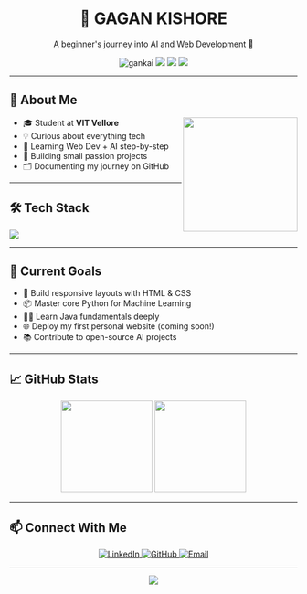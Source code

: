 <h1 align="center">🤖 GAGAN KISHORE</h1>
<p align="center">A beginner's journey into AI and Web Development 🚀</p>

<p align="center">
  <img src="https://komarev.com/ghpvc/?username=gankai&label=Profile+Views&color=0e75b6&style=flat" alt="gankai" />
  <img src="https://img.shields.io/badge/Student-VIT-blueviolet?style=flat-square" />
  <img src="https://img.shields.io/badge/Code-C++|Python|Java-ff69b4?style=flat-square" />
  <img src="https://img.shields.io/badge/Focus-AI%20%26%20Web-orange?style=flat-square" />
</p>

---

## 👋 About Me

<img align="right" src="https://media.giphy.com/media/qgQUggAC3Pfv687qPC/giphy.gif" width="200">

- 🎓  Student at **VIT Vellore**  
- 💡  Curious about everything tech  
- 🧠  Learning Web Dev + AI step-by-step  
- 🌱  Building small passion projects  
- 🗂️  Documenting my journey on GitHub  

---

## 🛠️ Tech Stack

<p align="left">
  <img src="https://skillicons.dev/icons?i=cpp,python,java,html,css,vscode,intellij" />
</p>

---

## 🚧 Current Goals

- 🎯 Build responsive layouts with HTML & CSS  
- 📦 Master core Python for Machine Learning  
- 🧑‍💻 Learn Java fundamentals deeply  
- 🌐 Deploy my first personal website (coming soon!)  
- 📚 Contribute to open-source AI projects  

---

## 📈 GitHub Stats

<p align="center">
  <img src="https://github-readme-stats.vercel.app/api?username=gankai&show_icons=true&theme=radical&hide=issues,contribs" height="160" />
  <img src="https://github-readme-stats.vercel.app/api/top-langs/?username=gankai&layout=compact&theme=radical&langs_count=5" height="160" />
</p>

---
## 📫 Connect With Me

<p align="center">
  <a href="https://www.linkedin.com/in/gagankishore/">
    <img src="https://img.shields.io/badge/LinkedIn-GaganK-blue?style=flat-square&logo=linkedin" alt="LinkedIn" />
  </a>
  <a href="https://github.com/Gagankb-205">
    <img src="https://img.shields.io/badge/GitHub-Gagankb--205-black?style=flat-square&logo=github" alt="GitHub" />
  </a>
  <a href="mailto:gagankb2006@gmail.com">
    <img src="https://img.shields.io/badge/Email-gagankb2006@gmail.com-D14836?style=flat-square&logo=gmail&logoColor=white" alt="Email" />
  </a>
</p>

---

<p align="center">
  <img src="https://readme-typing-svg.herokuapp.com?font=Fira+Code&weight=600&size=22&pause=1000&color=F7F7F7&center=true&vCenter=true&width=435&lines=Exploring+the+world+of+AI+🧠;Building+cool+stuff+on+the+Web+🌐;Still+Learning...+Always+Curious!" />
</p>

